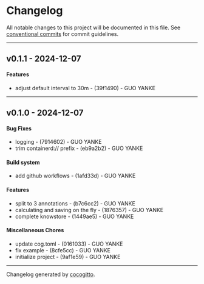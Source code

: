 # Changelog
All notable changes to this project will be documented in this file. See [conventional commits](https://www.conventionalcommits.org/) for commit guidelines.

- - -
## v0.1.1 - 2024-12-07
#### Features
- adjust default interval to 30m - (39f1490) - GUO YANKE

- - -

## v0.1.0 - 2024-12-07
#### Bug Fixes
- logging - (7914602) - GUO YANKE
- trim containerd:// prefix - (eb9a2b2) - GUO YANKE
#### Build system
- add github workflows - (1afd33d) - GUO YANKE
#### Features
- split to 3 annotations - (b7c6cc2) - GUO YANKE
- calculating and saving on the fly - (1876357) - GUO YANKE
- complete knowstore - (1449ae5) - GUO YANKE
#### Miscellaneous Chores
- update cog.toml - (0161033) - GUO YANKE
- fix example - (8cfe5cc) - GUO YANKE
- initialize project - (9af1e59) - GUO YANKE

- - -

Changelog generated by [cocogitto](https://github.com/cocogitto/cocogitto).